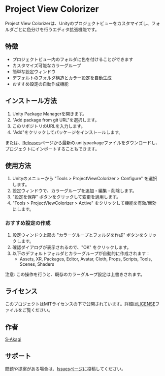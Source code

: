 # Project View Colorizer

Project View Colorizerは、Unityのプロジェクトビューをカスタマイズし、フォルダごとに色分けを行うエディタ拡張機能です。

## 特徴

- プロジェクトビュー内のフォルダに色を付けることができます
- カスタマイズ可能なカラーグループ
- 簡単な設定ウィンドウ
- デフォルトのフォルダ構造とカラー設定を自動生成
- おすすめ設定の自動作成機能

## インストール方法

1. Unity Package Managerを開きます。
2. "Add package from git URL"を選択します。
3. このリポジトリのURLを入力します。
4. "Add"をクリックしてパッケージをインストールします。

または、[Releases](https://github.com/S-Akagi/ProjectViewColorizer/releases)ページから最新の.unitypackageファイルをダウンロードし、プロジェクトにインポートすることもできます。

## 使用方法

1. Unityのメニューから "Tools > ProjectViewColorizer > Configure" を選択します。
2. 設定ウィンドウで、カラーグループを追加・編集・削除します。
3. "設定を保存" ボタンをクリックして変更を適用します。
4. "Tools > ProjectViewColorizer > Active" をクリックして機能を有効/無効にします。

### おすすめ設定の作成

1. 設定ウィンドウ上部の "カラーグループとフォルダを作成" ボタンをクリックします。
2. 確認ダイアログが表示されるので、"OK" をクリックします。
3. 以下のデフォルトフォルダとカラーグループが自動的に作成されます：
   - Assets, XR, Packages, Editor, Avatar, Cloth, Props, Scripts, Tools, Scenes, Shaders

注意: この操作を行うと、既存のカラーグループ設定は上書きされます。

## ライセンス

このプロジェクトはMITライセンスの下で公開されています。詳細は[LICENSE](LICENSE)ファイルをご覧ください。

## 作者

[S-Akagi](https://github.com/S-Akagi)

## サポート

問題や提案がある場合は、[Issuesページ](https://github.com/S-Akagi/ProjectViewColorizer/issues)に投稿してください。